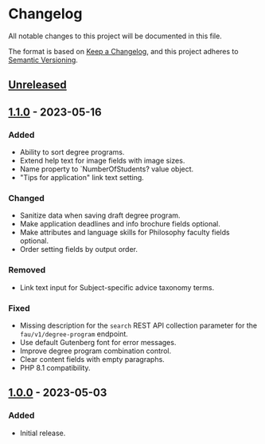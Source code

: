 # Changelog

All notable changes to this project will be documented in this file.

The format is based on [Keep a Changelog](https://keepachangelog.com/en/1.1.0/),
and this project adheres to [Semantic Versioning](https://semver.org/spec/v2.0.0.html).

## [Unreleased]

## [1.1.0] - 2023-05-16
### Added
- Ability to sort degree programs.
- Extend help text for image fields with image sizes.
- Name property to `NumberOfStudents? value object.
- "Tips for application" link text setting.

### Changed
- Sanitize data when saving draft degree program.
- Make application deadlines and info brochure fields optional.
- Make attributes and language skills for Philosophy faculty fields optional.
- Order setting fields by output order.

### Removed
- Link text input for Subject-specific advice taxonomy terms.

### Fixed
- Missing description for the `search` REST API collection parameter for the `fau/v1/degree-program` endpoint.
- Use default Gutenberg font for error messages.
- Improve degree program combination control.
- Clear content fields with empty paragraphs.
- PHP 8.1 compatibility.

## [1.0.0] - 2023-05-03
### Added
- Initial release.

[Unreleased]: https://github.com/RRZE-Webteam/FAU-Studium/compare/1.1.0...HEAD
[1.1.0]: https://github.com/RRZE-Webteam/FAU-Studium//compare/1.0.0...1.1.0
[1.0.0]: https://github.com/RRZE-Webteam/FAU-Studium/releases/tag/1.0.0
